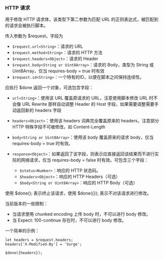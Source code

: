 ### HTTP 请求

用于修改 HTTP 请求体，该类型下第二参数为匹配 URL 的正则表达式，被匹配到的请求会被执行脚本。

传入参数为 $request，字段为

* `$request.url<String>`：请求的 URL
* `$request.method<String>`：请求的 HTTP 方法
* `$request.headers<Object>`：请求的 Header
* `$request.body<String or Uint8Array>`：请求的 Body，类型为 String 或 Uint8Array，仅当 requires-body = true 时有效
* `$request.id<String>`：一个特有的ID，以便在脚本之间保持连续性。

应执行 $done 返回一个对象，可选包含字段：
* `url<String>`：使用该 URL 覆盖原请求的 URL，注意使用脚本修改 URL 时不会像 URL Rewrite 那样自动调整 Header 的 Host 字段，如果需要调整需要手动返回新的 headers 字段
* `headers<Object>`：使用该 headers 词典完全覆盖原来的 headers，注意部分 HTTP 特殊字段不可被修改，如 Content-Length
* `body<String or Uint8Array>`：使用该 body 覆盖原来的请求 body，仅当 requires-body = true 时有效。

* `response<Object>`：如果返回了该字段，则表示应直接返回该结果而不进行实际的网络请求，仅当 requires-body = false 时有效。可包含三个字段：
    * `$status<Number>`：响应的 HTTP 状态码。
    * `$headers<Object>`：响应的 HTTP Headers（可选）
    * `$body<String or Uint8Array>`：响应的 HTTP Body（可选）

使用 $done(); 表示终止该请求，使用 $done({}); 表示不对该请求进行修改。

当前版本的一些限制：
* 当请求使用 chunked encoding 上传 body 时，不可以进行 body 修改。
* 当 Expect: 100-continue 存在时，不可以进行 body 修改。

一个简单的示例：

```
let headers = $request.headers;
headers['X-Modified-By'] = 'Surge';

$done({headers});
```

